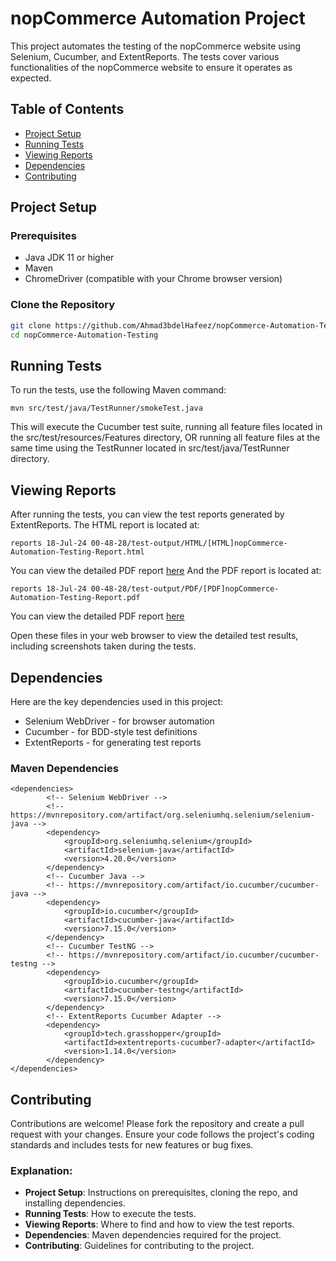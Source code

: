 # nopCommerce Automation Project

This project automates the testing of the nopCommerce website using Selenium, Cucumber, and ExtentReports. The tests cover various functionalities of the nopCommerce website to ensure it operates as expected.

## Table of Contents

- [Project Setup](#project-setup)
- [Running Tests](#running-tests)
- [Viewing Reports](#viewing-reports)
- [Dependencies](#dependencies)
- [Contributing](#contributing)

## Project Setup

### Prerequisites

- Java JDK 11 or higher
- Maven
- ChromeDriver (compatible with your Chrome browser version)

### Clone the Repository

```bash
git clone https://github.com/Ahmad3bdelHafeez/nopCommerce-Automation-Testing
cd nopCommerce-Automation-Testing
```

## Running Tests
To run the tests, use the following Maven command:
```
mvn src/test/java/TestRunner/smokeTest.java
```

This will execute the Cucumber test suite, running all feature files located in the src/test/resources/Features directory, OR running all feature files at the same time using the TestRunner located in src/test/java/TestRunner directory.

## Viewing Reports
After running the tests, you can view the test reports generated by ExtentReports. 
The HTML report is located at:
```
reports 18-Jul-24 00-48-28/test-output/HTML/[HTML]nopCommerce-Automation-Testing-Report.html
```
You can view the detailed PDF report [here](https://example.com/report.pdf)
And the PDF report is located at:
```
reports 18-Jul-24 00-48-28/test-output/PDF/[PDF]nopCommerce-Automation-Testing-Report.pdf
```
You can view the detailed PDF report [here]([https://example.com/report.pdf](https://github.com/Ahmad3bdelHafeez/nopCommerce-Automation-Testing/blob/master/reports%2018-Jul-24%2014-31-34/test-output/HTML/%5BHTML%5DnopCommerce-Automation-Testing-Report.html))

Open these files in your web browser to view the detailed test results, including screenshots taken during the tests.

## Dependencies
Here are the key dependencies used in this project:

- Selenium WebDriver - for browser automation
- Cucumber - for BDD-style test definitions
- ExtentReports - for generating test reports

### Maven Dependencies
```
<dependencies>
        <!-- Selenium WebDriver -->
        <!-- https://mvnrepository.com/artifact/org.seleniumhq.selenium/selenium-java -->
        <dependency>
            <groupId>org.seleniumhq.selenium</groupId>
            <artifactId>selenium-java</artifactId>
            <version>4.20.0</version>
        </dependency>
        <!-- Cucumber Java -->
        <!-- https://mvnrepository.com/artifact/io.cucumber/cucumber-java -->
        <dependency>
            <groupId>io.cucumber</groupId>
            <artifactId>cucumber-java</artifactId>
            <version>7.15.0</version>
        </dependency>
        <!-- Cucumber TestNG -->
        <!-- https://mvnrepository.com/artifact/io.cucumber/cucumber-testng -->
        <dependency>
            <groupId>io.cucumber</groupId>
            <artifactId>cucumber-testng</artifactId>
            <version>7.15.0</version>
        </dependency>
        <!-- ExtentReports Cucumber Adapter -->
        <dependency>
            <groupId>tech.grasshopper</groupId>
            <artifactId>extentreports-cucumber7-adapter</artifactId>
            <version>1.14.0</version>
        </dependency>
</dependencies>
```
## Contributing
Contributions are welcome! Please fork the repository and create a pull request with your changes. Ensure your code follows the project's coding standards and includes tests for new features or bug fixes.


### Explanation:

- **Project Setup**: Instructions on prerequisites, cloning the repo, and installing dependencies.
- **Running Tests**: How to execute the tests.
- **Viewing Reports**: Where to find and how to view the test reports.
- **Dependencies**: Maven dependencies required for the project.
- **Contributing**: Guidelines for contributing to the project.





